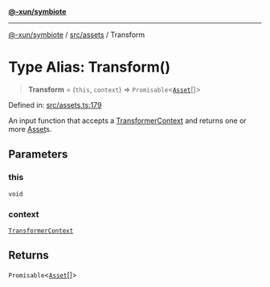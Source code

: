 [**@-xun/symbiote**](../../../README.md)

***

[@-xun/symbiote](../../../README.md) / [src/assets](../README.md) / Transform

# Type Alias: Transform()

> **Transform** = (`this`, `context`) => `Promisable`\<[`Asset`](Asset.md)[]\>

Defined in: [src/assets.ts:179](https://github.com/Xunnamius/symbiote/blob/421daaf5e320e2f5d7cb32f23e410fefd48b6891/src/assets.ts#L179)

An input function that accepts a [TransformerContext](TransformerContext.md) and returns one
or more [Asset](Asset.md)s.

## Parameters

### this

`void`

### context

[`TransformerContext`](TransformerContext.md)

## Returns

`Promisable`\<[`Asset`](Asset.md)[]\>
